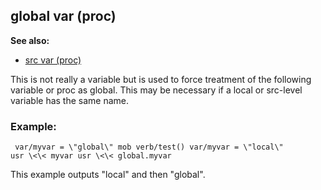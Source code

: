 ## global var (proc)
**See also:**
+   [src var (proc)](/ref/proc/var/src.md) 

This is not really a variable but is used to force treatment of
the following variable or proc as global. This may be necessary if a
local or src-level variable has the same name.
### Example:

```
 var/myvar = \"global\" mob verb/test() var/myvar = \"local\"
usr \<\< myvar usr \<\< global.myvar 
```
 

This example
outputs \"local\" and then \"global\".